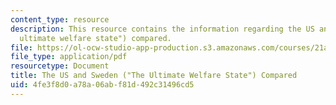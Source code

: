 ```yaml
---
content_type: resource
description: This resource contains the information regarding the US and Sweden ("The
  ultimate welfare state") compared.
file: https://ol-ocw-studio-app-production.s3.amazonaws.com/courses/21a-230j-the-contemporary-american-family-spring-2004/4fe3f8d0a78a06abf81d492c31496cd5_MIT21A_230JS04_25prdo.pdf
file_type: application/pdf
resourcetype: Document
title: The US and Sweden ("The Ultimate Welfare State") Compared
uid: 4fe3f8d0-a78a-06ab-f81d-492c31496cd5
---
```

